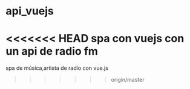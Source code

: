 # api_vuejs
<<<<<<< HEAD
spa con vuejs con un api de radio fm
=======
spa de música,artista de radio con vue.js
>>>>>>> origin/master
